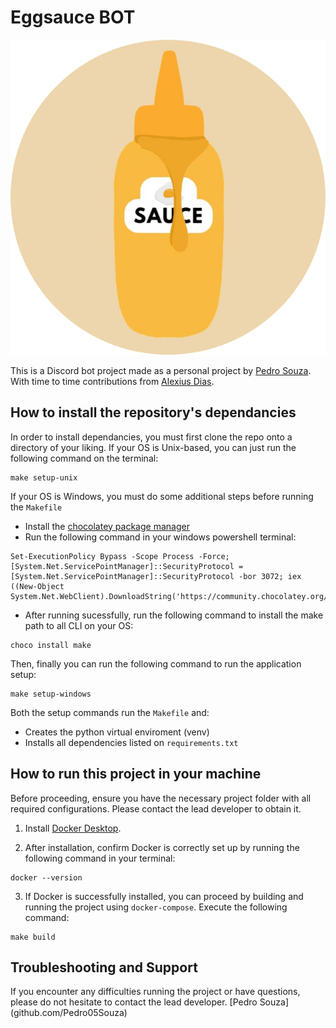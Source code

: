 # Eggsauce BOT

![alt text](image.png)

This is a Discord bot project made as a personal project by  [Pedro Souza](github.com/Pedro05Souza). With time to time contributions from [Alexius Dias](github.com/AlexiusMD).

## How to install the repository's dependancies

In order to install dependancies, you must first clone the repo onto a directory of your liking. If your OS is Unix-based, you can just run the following command on the terminal:
```
make setup-unix
```

If your OS is Windows, you must do some additional steps before running the `Makefile`
- Install the [chocolatey package manager](https://chocolatey.org/install) 
- Run the following command in your windows powershell terminal:
```
Set-ExecutionPolicy Bypass -Scope Process -Force; [System.Net.ServicePointManager]::SecurityProtocol = [System.Net.ServicePointManager]::SecurityProtocol -bor 3072; iex ((New-Object System.Net.WebClient).DownloadString('https://community.chocolatey.org/install.ps1'))
```
- After running sucessfully, run the following command to install the make path to all CLI on your OS:

```
choco install make
```

Then, finally you can run the following command to run the application setup:

```
make setup-windows
```

Both the setup commands run the `Makefile` and:
* Creates the python virtual enviroment (venv)
* Installs all dependencies listed on `requirements.txt`


## How to run this project in your machine

Before proceeding, ensure you have the necessary project folder with all required configurations. Please contact the lead developer to obtain it.

1. Install [Docker Desktop](https://www.docker.com/products/docker-desktop.).

2. After installation, confirm Docker is correctly set up by running the following command in your terminal:

```
docker --version
```

3. If Docker is successfully installed, you can proceed by building and running the project using `docker-compose`. Execute the following command:

```
make build
```

## Troubleshooting and Support

If you encounter any difficulties running the project or have questions, please do not hesitate to contact the lead developer. 
[Pedro Souza] (github.com/Pedro05Souza)
